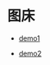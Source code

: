 # 图床

- [demo1](https://raw.githubusercontent.com/shaoyj/img/main/R.png)


- [demo2](https://cdn.jsdelivr.net/gh/shaoyj/img/algorithm/R.png)
